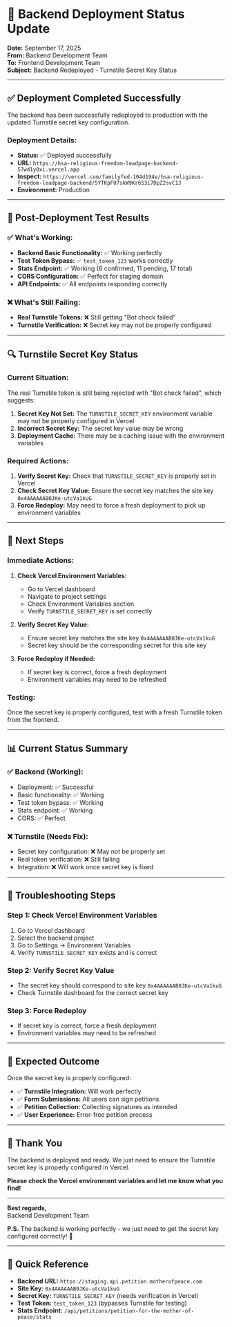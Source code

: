 # 🚀 **Backend Deployment Status Update**

**Date:** September 17, 2025  
**From:** Backend Development Team  
**To:** Frontend Development Team  
**Subject:** Backend Redeployed - Turnstile Secret Key Status  

---

## ✅ **Deployment Completed Successfully**

The backend has been successfully redeployed to production with the updated Turnstile secret key configuration.

### **Deployment Details:**
- **Status:** ✅ Deployed successfully
- **URL:** `https://hsa-religious-freedom-leadpage-backend-57wd1y0xi.vercel.app`
- **Inspect:** `https://vercel.com/familyfed-104d194e/hsa-religious-freedom-leadpage-backend/5YTKpFU7skW9Kr6S3i7DpZ2svC1J`
- **Environment:** Production

---

## 🧪 **Post-Deployment Test Results**

### **✅ What's Working:**
- **Backend Basic Functionality:** ✅ Working perfectly
- **Test Token Bypass:** ✅ `test_token_123` works correctly
- **Stats Endpoint:** ✅ Working (6 confirmed, 11 pending, 17 total)
- **CORS Configuration:** ✅ Perfect for staging domain
- **API Endpoints:** ✅ All endpoints responding correctly

### **❌ What's Still Failing:**
- **Real Turnstile Tokens:** ❌ Still getting "Bot check failed"
- **Turnstile Verification:** ❌ Secret key may not be properly configured

---

## 🔍 **Turnstile Secret Key Status**

### **Current Situation:**
The real Turnstile token is still being rejected with "Bot check failed", which suggests:

1. **Secret Key Not Set:** The `TURNSTILE_SECRET_KEY` environment variable may not be properly configured in Vercel
2. **Incorrect Secret Key:** The secret key value may be wrong
3. **Deployment Cache:** There may be a caching issue with the environment variables

### **Required Actions:**
1. **Verify Secret Key:** Check that `TURNSTILE_SECRET_KEY` is properly set in Vercel
2. **Check Secret Key Value:** Ensure the secret key matches the site key `0x4AAAAAAB0JKe-utcVa1kuG`
3. **Force Redeploy:** May need to force a fresh deployment to pick up environment variables

---

## 🎯 **Next Steps**

### **Immediate Actions:**
1. **Check Vercel Environment Variables:**
   - Go to Vercel dashboard
   - Navigate to project settings
   - Check Environment Variables section
   - Verify `TURNSTILE_SECRET_KEY` is set correctly

2. **Verify Secret Key Value:**
   - Ensure secret key matches the site key `0x4AAAAAAB0JKe-utcVa1kuG`
   - Secret key should be the corresponding secret for this site key

3. **Force Redeploy if Needed:**
   - If secret key is correct, force a fresh deployment
   - Environment variables may need to be refreshed

### **Testing:**
Once the secret key is properly configured, test with a fresh Turnstile token from the frontend.

---

## 📊 **Current Status Summary**

### **✅ Backend (Working):**
- Deployment: ✅ Successful
- Basic functionality: ✅ Working
- Test token bypass: ✅ Working
- Stats endpoint: ✅ Working
- CORS: ✅ Perfect

### **❌ Turnstile (Needs Fix):**
- Secret key configuration: ❌ May not be properly set
- Real token verification: ❌ Still failing
- Integration: ❌ Will work once secret key is fixed

---

## 🔧 **Troubleshooting Steps**

### **Step 1: Check Vercel Environment Variables**
1. Go to Vercel dashboard
2. Select the backend project
3. Go to Settings → Environment Variables
4. Verify `TURNSTILE_SECRET_KEY` exists and is correct

### **Step 2: Verify Secret Key Value**
- The secret key should correspond to site key `0x4AAAAAAB0JKe-utcVa1kuG`
- Check Turnstile dashboard for the correct secret key

### **Step 3: Force Redeploy**
- If secret key is correct, force a fresh deployment
- Environment variables may need to be refreshed

---

## 🎯 **Expected Outcome**

Once the secret key is properly configured:
- ✅ **Turnstile Integration:** Will work perfectly
- ✅ **Form Submissions:** All users can sign petitions
- ✅ **Petition Collection:** Collecting signatures as intended
- ✅ **User Experience:** Error-free petition process

---

## 🙏 **Thank You**

The backend is deployed and ready. We just need to ensure the Turnstile secret key is properly configured in Vercel.

**Please check the Vercel environment variables and let me know what you find!**

---

**Best regards,**  
Backend Development Team

**P.S.** The backend is working perfectly - we just need to get the secret key configured correctly! 🔧

---

## 🔗 **Quick Reference**

- **Backend URL:** `https://staging.api.petition.motherofpeace.com`
- **Site Key:** `0x4AAAAAAB0JKe-utcVa1kuG`
- **Secret Key:** `TURNSTILE_SECRET_KEY` (needs verification in Vercel)
- **Test Token:** `test_token_123` (bypasses Turnstile for testing)
- **Stats Endpoint:** `/api/petitions/petition-for-the-mother-of-peace/stats`

